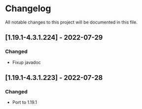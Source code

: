 # Changelog
All notable changes to this project will be documented in this file.

## [1.19.1-4.3.1.224] - 2022-07-29
### Changed
 - Fixup javadoc

## [1.19.1-4.3.1.223] - 2022-07-28
### Changed
 - Port to 1.19.1